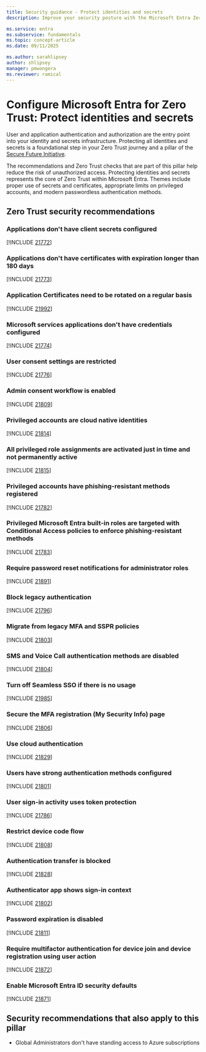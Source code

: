 ```yaml
---
title: Security guidance - Protect identities and secrets
description: Improve your security posture with the Microsoft Entra Zero Trust assessment to protect identities and secrets.

ms.service: entra
ms.subservice: fundamentals
ms.topic: concept-article
ms.date: 09/11/2025

ms.author: sarahlipsey
author: shlipsey
manager: pmwongera
ms.reviewer: ramical
---
```


# Configure Microsoft Entra for Zero Trust: Protect identities and secrets

User and application authentication and authorization are the entry point into your identity and secrets infrastructure. Protecting all identities and secrets is a foundational step in your Zero Trust journey and a pillar of the [Secure Future Initiative](https://www.microsoft.com/trust-center/security/secure-future-initiative?msockid=2bad2df65a416adb0e5838355b3e6b95#SFI-pillars). 

The recommendations and Zero Trust checks that are part of this pillar help reduce the risk of unauthorized access. Protecting identities and secrets represents the core of Zero Trust within Microsoft Entra. Themes include proper use of secrets and certificates, appropriate limits on privileged accounts, and modern passwordless authentication methods.


## Zero Trust security recommendations

### Applications don't have client secrets configured 

[!INCLUDE [21772](../includes/secure-recommendations/21772.md)]

### Applications don't have certificates with expiration longer than 180 days 

[!INCLUDE [21773](../includes/secure-recommendations/21773.md)]

### Application Certificates need to be rotated on a regular basis

[!INCLUDE [21992](../includes/secure-recommendations/21992.md)]

### Microsoft services applications don't have credentials configured

[!INCLUDE [21774](../includes/secure-recommendations/21774.md)]

### User consent settings are restricted
[!INCLUDE [21776](../includes/secure-recommendations/21776.md)]

### Admin consent workflow is enabled

[!INCLUDE [21809](../includes/secure-recommendations/21809.md)]

### Privileged accounts are cloud native identities

[!INCLUDE [21814](../includes/secure-recommendations/21814.md)]

### All privileged role assignments are activated just in time and not permanently active

[!INCLUDE [21815](../includes/secure-recommendations/21815.md)]

### Privileged accounts have phishing-resistant methods registered

[!INCLUDE [21782](../includes/secure-recommendations/21782.md)]

### Privileged Microsoft Entra built-in roles are targeted with Conditional Access policies to enforce phishing-resistant methods
[!INCLUDE [21783](../includes/secure-recommendations/21783.md)]

### Require password reset notifications for administrator roles
[!INCLUDE [21891](../includes/secure-recommendations/21891.md)]

### Block legacy authentication

[!INCLUDE [21796](../includes/secure-recommendations/21796.md)]

### Migrate from legacy MFA and SSPR policies

[!INCLUDE [21803](../includes/secure-recommendations/21803.md)]

### SMS and Voice Call authentication methods are disabled

[!INCLUDE [21804](../includes/secure-recommendations/21804.md)]

### Turn off Seamless SSO if there is no usage
[!INCLUDE [21985](../includes/secure-recommendations/21985.md)]

### Secure the MFA registration (My Security Info) page

[!INCLUDE [21806](../includes/secure-recommendations/21806.md)]

### Use cloud authentication

[!INCLUDE [21829](../includes/secure-recommendations/21829.md)]

### Users have strong authentication methods configured

[!INCLUDE [21801](../includes/secure-recommendations/21801.md)]

### User sign-in activity uses token protection

[!INCLUDE [21786](../includes/secure-recommendations/21786.md)]

### Restrict device code flow

[!INCLUDE [21808](../includes/secure-recommendations/21808.md)]

### Authentication transfer is blocked

[!INCLUDE [21828](../includes/secure-recommendations/21828.md)]

### Authenticator app shows sign-in context

[!INCLUDE [21802](../includes/secure-recommendations/21802.md)]

### Password expiration is disabled
[!INCLUDE [21811](../includes/secure-recommendations/21811.md)]

### Require multifactor authentication for device join and device registration using user action

[!INCLUDE [21872](../includes/secure-recommendations/21872.md)]

### Enable Microsoft Entra ID security defaults

[!INCLUDE [21871](../includes/secure-recommendations/21871.md)]

## Security recommendations that also apply to this pillar

- Global Administrators don't have standing access to Azure subscriptions